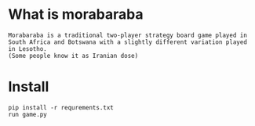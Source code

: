 # What is morabaraba
```
Morabaraba is a traditional two-player strategy board game played in South Africa and Botswana with a slightly different variation played in Lesotho.
(Some people know it as Iranian dose)
```

# Install
```
pip install -r requrements.txt
run game.py
```  
